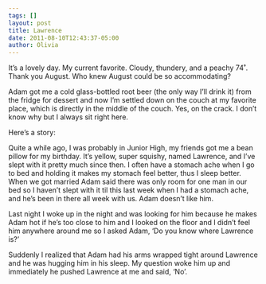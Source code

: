 ```yaml
---
tags: []
layout: post
title: Lawrence
date: 2011-08-10T12:43:37-05:00
author: Olivia
---
```


It’s a lovely day. My current favorite. Cloudy, thundery, and a peachy 74˚. Thank you August. Who knew August could be so accommodating?

Adam got me a cold glass-bottled root beer (the only way I’ll drink it) from the fridge for dessert and now I’m settled down on the couch at my favorite place, which is directly in the middle of the couch. Yes, on the crack. I don’t know why but I always sit right here.

Here’s a story:

Quite a while ago, I was probably in Junior High, my friends got me a bean pillow for my birthday. It’s yellow, super squishy, named Lawrence, and I’ve slept with it pretty much since then. I often have a stomach ache when I go to bed and holding it makes my stomach feel better, thus I sleep better. When we got married Adam said there was only room for one man in our bed so I haven’t slept with it til this last week when I had a stomach ache, and he’s been in there all week with us. Adam doesn’t like him.

Last night I woke up in the night and was looking for him because he makes Adam hot if he’s too close to him and I looked on the floor and I didn’t feel him anywhere around me so I asked Adam, ‘Do you know where Lawrence is?’

Suddenly I realized that Adam had his arms wrapped tight around Lawrence and he was hugging him in his sleep. My question woke him up and immediately he pushed Lawrence at me and said, ‘No’.
